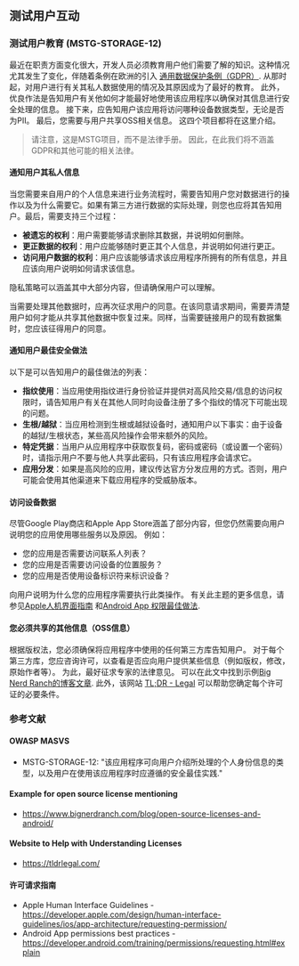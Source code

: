## 测试用户互动

### 测试用户教育 (MSTG-STORAGE-12)

最近在职责方面变化很大，开发人员必须教育用户他们需要了解的知识。这种情况尤其发生了变化，伴随着条例在欧洲的引入 [通用数据保护条例（GDPR）](https://gdpr-info.eu/ "GDPR"). 从那时起，对用户进行有关其私人数据使用的情况及其原因成为了最好的教育。
此外，优良作法是告知用户有关他如何才能最好地使用该应用程序以确保对其信息进行安全处理的信息。
接下来，应告知用户该应用将访问哪种设备数据类型，无论是否为PII。
最后，您需要与用户共享OSS相关信息。
这四个项目都将在这里介绍。

>请注意，这是MSTG项目，而不是法律手册。 因此，在此我们将不涵盖GDPR和其他可能的相关法律。

#### 通知用户其私人信息

当您需要来自用户的个人信息来进行业务流程时，需要告知用户您对数据进行的操作以及为什么需要它。如果有第三方进行数据的实际处理，则您也应将其告知用户。最后，需要支持三个过程：

- **被遗忘的权利**：用户需要能够请求删除其数据，并说明如何删除。
- **更正数据的权利**：用户应能够随时更正其个人信息，并说明如何进行更正。
- **访问用户数据的权利**：用户应该能够请求该应用程序所拥有的所有信息，并且应该向用户说明如何请求该信息。

隐私策略可以涵盖其中大部分内容，但请确保用户可以理解。

当需要处理其他数据时，应再次征求用户的同意。在该同意请求期间，需要弄清楚用户如何才能从共享其他数据中恢复过来。同样，当需要链接用户的现有数据集时，您应该征得用户的同意。

#### 通知用户最佳安全做法

以下是可以告知用户的最佳做法的列表：

- **指纹使用**：当应用使用指纹进行身份验证并提供对高风险交易/信息的访问权限时，请告知用户有关在其他人同时向设备注册了多个指纹的情况下可能出现的问题。
- **生根/越狱**：当应用检测到生根或越狱设备时，通知用户以下事实：由于设备的越狱/生根状态，某些高风险操作会带来额外的风险。
- **特定凭据**：当用户从应用程序中获取恢复码，密码或密码（或设置一个密码）时，请指示用户不要与他人共享此密码，只有该应用程序会请求它。
- **应用分发**：如果是高风险的应用，建议传达官方分发应用的方式。否则，用户可能会使用其他渠道来下载应用程序的受威胁版本。

#### 访问设备数据

尽管Google Play商店和Apple App Store涵盖了部分内容，但您仍然需要向用户说明您的应用使用哪些服务以及原因。 例如：

- 您的应用是否需要访问联系人列表？
- 您的应用是否需要访问设备的位置服务？
- 您的应用是否使用设备标识符来标识设备？

向用户说明为什么您的应用程序需要执行此类操作。 有关此主题的更多信息，请参见[Apple人机界面指南](https://developer.apple.com/design/human-interface-guidelines/ios/app-architecture/requesting-permission/ "Apple Human Interface Guidelines") 和[Android App 权限最佳做法](https://developer.android.com/training/permissions/requesting.html#explain "Android App permissions best practices").

#### 您必须共享的其他信息（OSS信息）

根据版权法，您必须确保将应用程序中使用的任何第三方库告知用户。 对于每个第三方库，您应咨询许可，以查看是否应向用户提供某些信息（例如版权，修改，原始作者等）。 为此，最好征求专家的法律意见。 可以在此文中找到示例[Big Nerd Ranch的博客文章](https://www.bignerdranch.com/blog/open-source-licenses-and-android/ "Example on license overview"). 此外，该网站 [TL;DR - Legal](https://tldrlegal.com/ "TL;DR - Legal") 可以帮助您确定每个许可证的必要条件。

### 参考文献

#### OWASP MASVS

- MSTG-STORAGE-12: "该应用程序可向用户介绍所处理的个人身份信息的类型，以及用户在使用该应用程序时应遵循的安全最佳实践."

#### Example for open source license mentioning

- <https://www.bignerdranch.com/blog/open-source-licenses-and-android/>

#### Website to Help with Understanding Licenses

- <https://tldrlegal.com/>

#### 许可请求指南

- Apple Human Interface Guidelines - <https://developer.apple.com/design/human-interface-guidelines/ios/app-architecture/requesting-permission/>
- Android App permissions best practices - <https://developer.android.com/training/permissions/requesting.html#explain>
